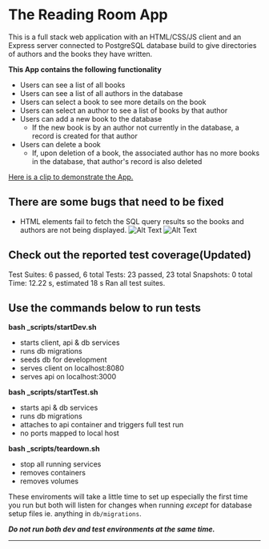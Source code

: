 # The Reading Room App

This is a full stack web application with an HTML/CSS/JS client and an Express server connected to PostgreSQL database build to give directories of authors and the books they have written.

**This App contains the following functionality**
- Users can see a list of all books 
- Users can see a list of all authors in the database
- Users can select a book to see more details on the book
- Users can select an author to see a list of books by that author
- Users can add a new book to the database
    - If the new book is by an author not currently in the database, a record is created for that author
- Users can delete a book
    - If, upon deletion of a book, the associated author has no more books in the database, that author's record is also deleted

[Here is a clip to demonstrate the App.](https://www.youtube.com/watch?v=fq53QtF-5MU)


## There are some bugs that need to be fixed
- HTML elements fail to fetch the SQL query results so the books and authors are not being displayed.
![Alt Text](https://github.com/getfutureproof/fp_lap_2_debug_assignment-sf308/blob/souheil/authors_fail.GIF)
![Alt Text](https://github.com/getfutureproof/fp_lap_2_debug_assignment-sf308/blob/souheil/books_fail.GIF)

## Check out the reported test coverage(Updated)
Test Suites: 6 passed, 6 total
Tests:       23 passed, 23 total
Snapshots:   0 total
Time:        12.22 s, estimated 18 s
Ran all test suites.

## Use the commands below to run tests

**bash _scripts/startDev.sh**
- starts client, api & db services
- runs db migrations
- seeds db for development
- serves client on localhost:8080
- serves api on localhost:3000

**bash _scripts/startTest.sh**
- starts api & db services
- runs db migrations
- attaches to api container and triggers full test run
- no ports mapped to local host

**bash _scripts/teardown.sh**
- stop all running services
- removes containers
- removes volumes

These enviroments will take a little time to set up especially the first time you run but both will listen for changes when running *except* for database setup files ie. anything in `db/migrations`. 

***Do not run both dev and test environments at the same time.***

***
